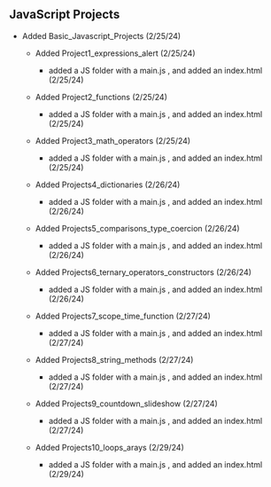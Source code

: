 ## JavaScript Projects

- Added Basic_Javascript_Projects (2/25/24)
    - Added Project1_expressions_alert  (2/25/24)
        - added a JS folder with a main.js , and added an index.html (2/25/24)
          
    - Added Project2_functions  (2/25/24)
        - added a JS folder with a main.js , and added an index.html (2/25/24)
          
     - Added Project3_math_operators (2/25/24)
        - added a JS folder with a main.js , and added an index.html (2/25/24)

    - Added Projects4_dictionaries (2/26/24)
        - added a JS folder with a main.js , and added an index.html (2/26/24)

    - Added Projects5_comparisons_type_coercion (2/26/24)
        - added a JS folder with a main.js , and added an index.html (2/26/24)

    - Added Projects6_ternary_operators_constructors (2/26/24)
        - added a JS folder with a main.js , and added an index.html (2/26/24)

    - Added Projects7_scope_time_function (2/27/24)
        - added a JS folder with a main.js , and added an index.html (2/27/24)

    - Added Projects8_string_methods (2/27/24)
        - added a JS folder with a main.js , and added an index.html (2/27/24)

    - Added Projects9_countdown_slideshow (2/27/24)
        - added a JS folder with a main.js , and added an index.html (2/27/24)

    - Added Projects10_loops_arays (2/29/24)
        - added a JS folder with a main.js , and added an index.html (2/29/24)